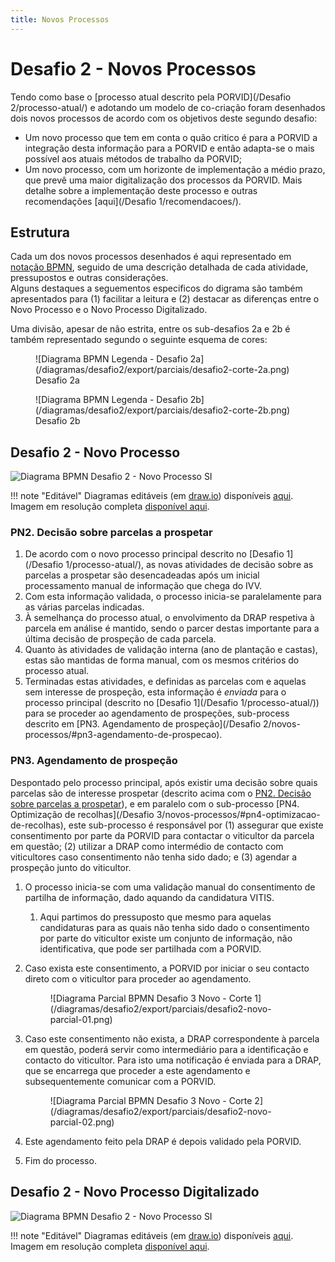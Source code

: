 ```yaml
---
title: Novos Processos
---
```


# Desafio 2 - Novos Processos

Tendo como base o [processo atual descrito pela PORVID](/Desafio 2/processo-atual/) e adotando um modelo de co-criação foram desenhados dois novos processos de acordo com os objetivos deste segundo desafio:

+ Um novo processo que tem em conta o quão critico é para a PORVID a integração desta informação para a PORVID e então adapta-se o mais possível aos atuais métodos de trabalho da PORVID;
+ Um novo processo, com um horizonte de implementação a médio prazo, que prevê uma maior digitalização dos processos da PORVID. Mais detalhe sobre a implementação deste processo e outras recomendações [aqui](/Desafio 1/recomendacoes/).

## Estrutura

Cada um dos novos processos desenhados é aqui representado em [notação BPMN](https://wikipedia.org/wiki/Business_Process_Model_and_Notation), seguido de uma descrição detalhada de cada atividade, pressupostos e outras considerações.  
Alguns destaques a seguementos especificos do digrama são também apresentados para (1) facilitar a leitura e (2) destacar as diferenças entre o Novo Processo e o Novo Processo Digitalizado.

Uma divisão, apesar de não estrita, entre os sub-desafios 2a e 2b é também representado segundo o seguinte esquema de cores:

<figure markdown>
![Diagrama BPMN Legenda - Desafio 2a](/diagramas/desafio2/export/parciais/desafio2-corte-2a.png)
    <figcaption>Desafio 2a</figcaption>
</figure>

<figure markdown>
![Diagrama BPMN Legenda - Desafio 2b](/diagramas/desafio2/export/parciais/desafio2-corte-2b.png)
    <figcaption>Desafio 2b</figcaption>
</figure>

## Desafio 2 - Novo Processo

![Diagrama BPMN Desafio 2 - Novo Processo SI](/diagramas/desafio2/export/desafio2-novo.png)

!!! note "Editável"
    Diagramas editáveis (em [draw.io](https://diagrams.net)) disponíveis [aqui](/diagramas/desafio2/desafio2-novo.drawio).  
    Imagem em resolução completa [disponível aqui](/diagramas/desafio2/export/desafio2-novo.png).
    
### PN2. Decisão sobre parcelas a prospetar

1. De acordo com o novo processo principal  descrito no [Desafio 1](/Desafio 1/processo-atual/), as novas atividades de decisão sobre as parcelas a prospetar são desencadeadas após um inicial processamento manual de informação que chega do IVV.
2. Com esta informação validada, o processo inicia-se paralelamente para as várias parcelas indicadas.
3. À semelhança do processo atual, o envolvimento da DRAP respetiva à parcela em análise é mantido, sendo o parcer destas importante para a última decisão de prospeção de cada parcela.
4. Quanto às atividades de validação interna (ano de plantação e castas), estas são mantidas de forma manual, com os mesmos critérios do processo atual.
5. Terminadas estas atividades, e definidas as parcelas com e aquelas sem interesse de prospeção, esta informação é _enviada_ para o processo principal (descrito no [Desafio 1](/Desafio 1/processo-atual/)) para se proceder ao agendamento de prospeções, sub-process descrito em [PN3. Agendamento de prospeção](/Desafio 2/novos-processos/#pn3-agendamento-de-prospecao).

### PN3. Agendamento de prospeção

Despontado pelo processo principal, após existir uma decisão sobre quais parcelas são de interesse prospetar (descrito acima com o [PN2. Decisão sobre parcelas a prospetar](#pn2-decisao-sobre-parcelas-a-prospetar)), e em paralelo com o sub-processo [PN4. Optimização de recolhas](/Desafio 3/novos-processos/#pn4-optimizacao-de-recolhas), este sub-processo é responsável por (1) assegurar que existe consentimento por parte da PORVID para contactar o viticultor da parcela em questão; (2) utilizar a DRAP como intermédio de contacto com viticultores caso consentimento não tenha sido dado; e (3) agendar a prospeção junto do viticultor.

1. O processo inicia-se com uma validação manual do consentimento de partilha de informação, dado aquando da candidatura VITIS.
    1. Aqui partimos do pressuposto que mesmo para aquelas candidaturas para as quais não tenha sido dado o consentimento por parte do viticultor existe um conjunto de informação, não identificativa, que pode ser partilhada com a PORVID.
2. Caso exista este consentimento, a PORVID por iniciar o seu contacto direto com o viticultor para proceder ao agendamento.

    <figure markdown> 
    ![Diagrama Parcial BPMN Desafio 3 Novo - Corte 1](/diagramas/desafio2/export/parciais/desafio2-novo-parcial-01.png)
    </figure>

3. Caso este consentimento não exista, a DRAP correspondente à parcela em questão, poderá servir como intermediário para a identificação e contacto do viticultor. Para isto uma notificação é enviada para a DRAP, que se encarrega que proceder a este agendamento e subsequentemente comunicar com a PORVID.

    <figure markdown> 
    ![Diagrama Parcial BPMN Desafio 3 Novo - Corte 2](/diagramas/desafio2/export/parciais/desafio2-novo-parcial-02.png)
    </figure>

4. Este agendamento feito pela DRAP é depois validado pela PORVID.
5. Fim do processo.

## Desafio 2 - Novo Processo Digitalizado

![Diagrama BPMN Desafio 2 - Novo Processo SI](/diagramas/desafio2/export/desafio2-novo-SI.png)

!!! note "Editável"
    Diagramas editáveis (em [draw.io](https://diagrams.net)) disponíveis [aqui](/diagramas/desafio2/desafio2-novo-SI.drawio).  
    Imagem em resolução completa [disponível aqui](/diagramas/desafio2/export/desafio2-novo-SI.png).
